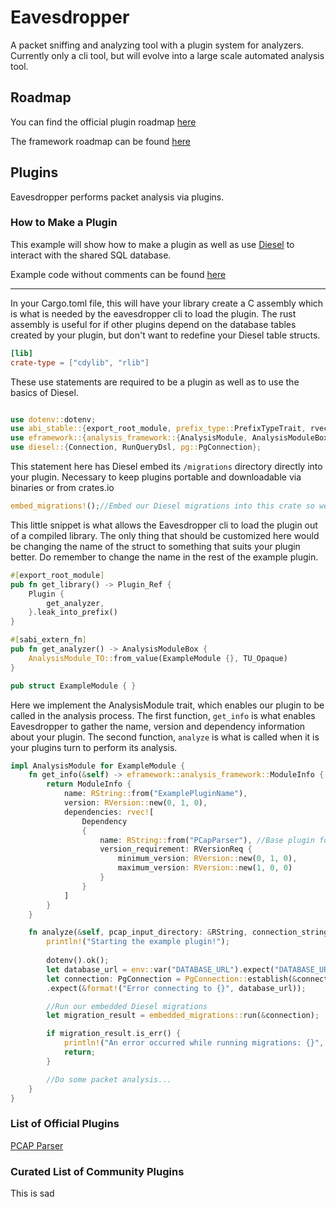 # Eavesdropper
A packet sniffing and analyzing tool with a plugin system for analyzers. Currently only a cli tool, but will evolve into a large scale automated analysis tool.

## Roadmap
You can find the official plugin roadmap [here](OfficialPluginRoadmap.md)

The framework roadmap can be found [here](FrameworkRoadmap.md)

## Plugins
Eavesdropper performs packet analysis via plugins.

### How to Make a Plugin
This example will show how to make a plugin as well as use [Diesel](https://diesel.rs/) to interact with the shared SQL database.

Example code without comments can be found [here](example_plugin.rs)
***

In your Cargo.toml file, this will have your library create a C assembly which is what is needed by the eavesdropper cli to load the plugin. The rust assembly is useful for if other plugins depend on the database tables created by your plugin, but don't want to redefine your Diesel table structs.
``` TOML
[lib]
crate-type = ["cdylib", "rlib"]
```

These use statements are required to be a plugin as well as to use the basics of Diesel.
``` Rust

use dotenv::dotenv;
use abi_stable::{export_root_module, prefix_type::PrefixTypeTrait, rvec, sabi_extern_fn, sabi_trait::prelude::TU_Opaque, std_types::{RString, RVec}};
use eframework::{analysis_framework::{AnalysisModule, AnalysisModuleBox, AnalysisModule_TO, Dependency, ModuleInfo, Plugin, Plugin_Ref}, rversion::RVersion, rversion_req::RVersionReq};
use diesel::{Connection, RunQueryDsl, pg::PgConnection};

```
This statement here has Diesel embed its ```/migrations``` directory directly into your plugin. Necessary to keep plugins portable and downloadable via binaries or from crates.io
``` Rust
embed_migrations!();//Embed our Diesel migrations into this crate so we can run them upon beginning analysis later.
```

This little snippet is what allows the Eavesdropper cli to load the plugin out of a compiled library.
The only thing that should be customized here would be changing the name of the struct to something that suits your plugin better.
Do remember to change the name in the rest of the example plugin.
``` Rust
#[export_root_module]
pub fn get_library() -> Plugin_Ref {
    Plugin {
        get_analyzer,
    }.leak_into_prefix()
}

#[sabi_extern_fn]
pub fn get_analyzer() -> AnalysisModuleBox {
    AnalysisModule_TO::from_value(ExampleModule {}, TU_Opaque)
}

pub struct ExampleModule { }
```

Here we implement the AnalysisModule trait, which enables our plugin to be called in the analysis process.
The first function, ```get_info``` is what enables Eavesdropper to gather the name, version and dependency information about your plugin.
The second function, ```analyze``` is what is called when it is your plugins turn to perform its analysis.
``` Rust
impl AnalysisModule for ExampleModule {
    fn get_info(&self) -> eframework::analysis_framework::ModuleInfo {
        return ModuleInfo {
            name: RString::from("ExamplePluginName"),
            version: RVersion::new(0, 1, 0),
            dependencies: rvec![                
                Dependency 
                { 
                    name: RString::from("PCapParser"), //Base plugin for most if not all plugins.
                    version_requirement: RVersionReq { 
                        minimum_version: RVersion::new(0, 1, 0), 
                        maximum_version: RVersion::new(1, 0, 0) 
                    }
                } 
            ]
        }
    }

    fn analyze(&self, pcap_input_directory: &RString, connection_string: &RString) {
        println!("Starting the example plugin!");
    
        dotenv().ok();
        let database_url = env::var("DATABASE_URL").expect("DATABASE_URL must be set");
        let connection: PgConnection = PgConnection::establish(&connection_string)
        .expect(&format!("Error connecting to {}", database_url));

        //Run our embedded Diesel migrations
        let migration_result = embedded_migrations::run(&connection);

        if migration_result.is_err() {
            println!("An error occurred while running migrations: {}", migration_result.err().unwrap());
            return;
        }

        //Do some packet analysis... 
    }
}

```

### List of Official Plugins
[PCAP Parser](pcap_parser/README.md)

### Curated List of Community Plugins
This is sad
